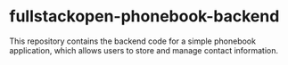 # fullstackopen-phonebook-backend
This repository contains the backend code for a simple phonebook application, which allows users to store and manage contact information.
